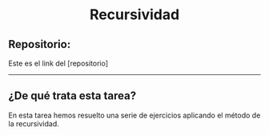 <h1 align="center">	Recursividad</h1>

<h2>Repositorio:</h2>

Este es el link del [repositorio]

***
<h2>¿De qué trata esta tarea?</h2>

En esta tarea hemos resuelto una serie de ejercicios aplicando el método de la recursividad.
